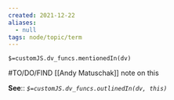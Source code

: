 ```yaml
---
created: 2021-12-22 
aliases:
  - null
tags: node/topic/term
---
```

`$=customJS.dv_funcs.mentionedIn(dv)`

#TO/DO/FIND [[Andy Matuschak]] note on this

**See**::
*`$=customJS.dv_funcs.outlinedIn(dv, this)`*